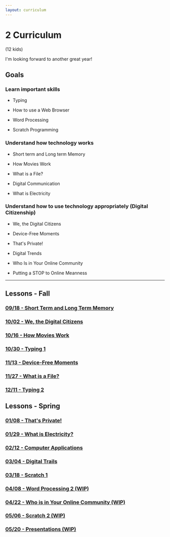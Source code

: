 ```yaml
---
layout: curriculum
---
```


# 2 Curriculum

(12 kids)

I'm looking forward to another great year!

## Goals

### Learn important skills

* Typing

* How to use a Web Browser

* Word Processing

* Scratch Programming


### Understand how technology works

* Short term and Long term Memory 

* How Movies Work

* What is a File?

* Digital Communication

* What is Electricity

### Understand how to use technology appropriately (Digital Citizenship)

* We, the Digital Citizens

* Device-Free Moments

* That's Private!

* Digital Trends

* Who Is in Your Online Community

* Putting a STOP to Online Meanness

---

## Lessons - Fall

### [09/18 - Short Term and Long Term Memory](short_term_and_long_term_memory.md)

### [10/02 - We, the Digital Citizens](we_the_digital_citizens.md)

### [10/16 - How Movies Work](how_movies_work.md)

### [10/30 - Typing 1](typing_1.md)

### [11/13 - Device-Free Moments](device_free_moments.md)

### [11/27 - What is a File?](what_is_a_file.md)

### [12/11 - Typing 2](typing_2.md)


## Lessons - Spring

### [01/08 - That's Private!](thats_private.md)

### [01/29 - What is Electricity?](what_is_electricity.md)

### [02/12 - Computer Applications](applications.md)

### [03/04 - Digital Trails](digital_trails.md)

### [03/18 - Scratch 1](scratch_1.md)

### [04/08 - Word Processing 2 (WIP)](word_processing_2.md)

### [04/22 - Who is in Your Online Community (WIP)](who_is_in_your_online_community.md)

### [05/06 - Scratch 2 (WIP)](scratch_2.md)

### [05/20 - Presentations (WIP)](presentations.md)
